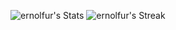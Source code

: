 ![ernolfur's Stats](https://github-readme-stats.vercel.app/api?username=ernolfur&theme=tokyonight&show_icons=true&hide_border=true&count_private=true) 
![ernolfur's Streak](https://github-readme-streak-stats.herokuapp.com/?user=ernolfur&theme=tokyonight&hide_border=true)
